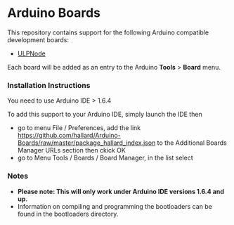 # Arduino Boards

This repository contains support for the following Arduino compatible development boards:
* [ULPNode](http://hallard.me/category/ulpnode/)

Each board will be added as an entry to the Arduino **Tools** > **Board** menu.

### Installation Instructions

You need to use Arduino IDE > 1.6.4

To add this support to your Arduino IDE, simply launch the IDE then 
* go to menu File / Preferences, add the link https://github.com/hallard/Arduino-Boards/raw/master/package_hallard_index.json to the Additional Boards Manager URLs section then ckick OK
* go to Menu Tools / Boards / Board Manager, in the list select 


### Notes
	
* **Please note: This will only work under Arduino IDE versions 1.6.4 and up.**
* Information on compiling and programming the bootloaders can be found in the bootloaders directory.